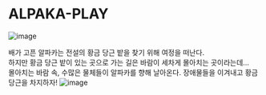 # ALPAKA-PLAY
![image](https://user-images.githubusercontent.com/38776686/232262063-81740008-2ad2-41f7-aac3-840b2efeef20.png)

 배가 고픈 알파카는 전설의 황금 당근 밭을 찾기 위해 여정을 떠난다.  
하지만 황금 당근 밭이 있는 곳으로 가는 길은 바람이 세차게 몰아치는 곳이라는데...  
 몰아치는 바람 속, 수많은 물체들이 알파카를 향해 날아온다. 장애물들을 이겨내고 황금 당근을 차지하자!
![image](https://user-images.githubusercontent.com/38776686/232261870-21383135-5a86-452a-91b3-6041ebee1949.png)
